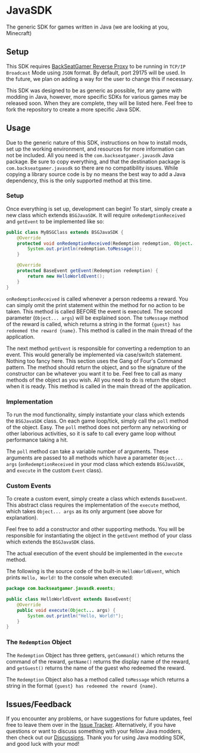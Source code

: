 # JavaSDK
The generic SDK for games written in Java (we are looking at you, Minecraft)

## Setup
This SDK requires [BackSeatGamer Reverse Proxy](https://github.com/BackSeatGamerCode/ReverseProxy) to be running in `TCP/IP Broadcast` Mode using `JSON` format. By default, port 29175 will be used. In the future, we plan on adding a way for the user to change this if necessary.

This SDK was designed to be as generic as possible, for any game with modding in Java, however, more specific SDKs for various games may be released soon. When they are complete, they will be listed here. Feel free to fork the repository to create a more specific Java SDK.

## Usage
Due to the generic nature of this SDK, instructions on how to install mods, set up the working environment, and resources for more information can not be included.
All you need is the `com.backseatgamer.javasdk` Java package. Be sure to copy everything, and that the destination package is `com.backseatgamer.javasdk` so there are no compatibility issues. 
While copying a library source code is by no means the best way to add a Java dependency, this is the only supported method at this time.

### Setup
Once everything is set up, development can begin! To start, simply create a new class which extends `BSGJavaSDK`. It will require `onRedemptionReceived` and `getEvent` to be implemented like so:
```java
public class MyBSGClass extends BSGJavaSDK {
    @Override
    protected void onRedemptionReceived(Redemption redemption, Object... args) {
        System.out.println(redemption.toMessage());
    }

    @Override
    protected BaseEvent getEvent(Redemption redemption) {
        return new HelloWorldEvent();
    }
}
```

`onRedemptionReceived` is called whenever a person redeems a reward. You can simply omit the print statement within the method for no action to be taken. This method is called BEFORE the event is executed. The second parameter (`Object... args`) will be explained soon.
The `toMessage` method of the reward is called, which returns a string in the format `{guest} has redeemed the reward {name}`. This method is called in the main thread of the application.

The next method `getEvent` is responsible for converting a redemption to an event. This would generally be implemented via case/switch statement. Nothing too fancy here.
This section uses the Gang of Four's Command pattern. The method should return the object, and so the signature of the constructor can be whatever you want it to be. Feel free to call as many methods of the object as you wish.
All you need to do is return the object when it is ready. This method is called in the main thread of the application.

### Implementation
To run the mod functionality, simply instantiate your class which extends the `BSGJavaSDK` class. On each game loop/tick, simply call the `poll` method of the object. Easy. 
The `poll` method does not perform any networking or other laborious activities, so it is safe to call every game loop without performance taking a hit.

The `poll` method can take a variable number of arguments. These arguments are passed to all methods which have a parameter `Object... args` (`onRedemptionReceived` in your mod class which extends `BSGJavaSDK`, and `execute` in the custom `Event` class).

### Custom Events
To create a custom event, simply create a class which extends `BaseEvent`. This abstract class requires the implementation of the `execute` method, which takes `Object... args` as its only argument (see above for explanation).

Feel free to add a constructor and other supporting methods. You will be responsible for instantiating the object in the `getEvent` method of your class which extends the `BSGJavaSDK` class.

The actual execution of the event should be implemented in the `execute` method.

The following is the source code of the built-in `HelloWorldEvent`, which prints `Hello, World!` to the console when executed:
```java
package com.backseatgamer.javasdk.events;

public class HelloWorldEvent extends BaseEvent{
    @Override
    public void execute(Object... args) {
        System.out.println("Hello, World!");
    }
}
```

### The `Redemption` Object
The `Redemption` Object has three getters, `getCommand()` which returns the command of the reward, `getName()` returns the display name of the reward, and `getGuest()` returns the name of the guest who redeemed the reward.

The `Redemption` Object also has a method called `toMessage` which returns a string in the format `{guest} has redeemed the reward {name}`. 

## Issues/Feedback
If you encounter any problems, or have suggestions for future updates, feel free to leave them over in the [Issue Tracker](https://github.com/BackSeatGamerCode/JavaSDK/issues). Alternatively, if you have questions or want to discuss something with your fellow Java modders, then check out our [Discussions](https://github.com/BackSeatGamerCode/JavaSDK/discussions). Thank you for using Java modding SDK, and good luck with your mod!